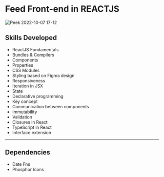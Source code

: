 # Feed Front-end in REACTJS

![Peek 2022-10-07 17-12](https://user-images.githubusercontent.com/99200113/194645621-c991de7c-e30a-40e3-899c-68712c047fdb.gif)
  ## **Skills Developed**
 
* ReactJS Fundamentals
* Bundles & Compilers
* Components
* Properties
* CSS Modules
* Styling based on Figma design
* Responsiveness
* Iteration in JSX
* State
* Declarative programming
* Key concept
* Communication between components
* Immutability
* Validation
* Closures in React
* TypeScript in React
* Interface extension

***
## **Dependencies**

* Date Fns
* Phosphor Icons
